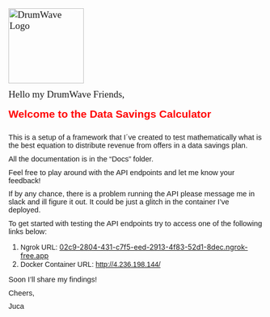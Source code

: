<html>
<p style='margin-top:0cm;margin-right:0cm;margin-bottom:8.0pt;margin-left:0cm;font-size:11.0pt;font-family:"Calibri",sans-serif;'><span style="font-size:19px;font-family:Algerian;"><img width="149" src="https://github.com/jucalecrim/dw.alecrim.dsp.calculator/edit/main/docs/img/Logo.png" alt="DrumWave Logo"></span></p>
<p style='margin-top:0cm;margin-right:0cm;margin-bottom:8.0pt;margin-left:0cm;font-size:11.0pt;font-family:"Calibri",sans-serif;'><span style="font-size:19px;font-family:Algerian;">Hello my DrumWave Friends,</span></p>
<h1 style='margin: 12pt 0cm 0cm; font-size: 21px; font-family: "Calibri Light", sans-serif; color: rgb(47, 84, 150); font-weight: normal; --darkreader-inline-color: #7eaad7;' data-darkreader-inline-color=""><strong><span style='font-family: "Arial Black", sans-serif; color: red; --darkreader-inline-color: #ff1a1a;' data-darkreader-inline-color="">Welcome to the Data Savings Calculator</span></strong></h1>
<p style='margin-top:0cm;margin-right:0cm;margin-bottom:8.0pt;margin-left:0cm;font-size:11.0pt;font-family:"Calibri",sans-serif;'><span style='font-family:"Bahnschrift SemiBold SemiConden",sans-serif;'>&nbsp;</span></p>
<p style='margin-top:0cm;margin-right:0cm;margin-bottom:8.0pt;margin-left:0cm;font-size:11.0pt;font-family:"Calibri",sans-serif;'><span style='font-family:"Bahnschrift SemiBold SemiConden",sans-serif;'>This is a setup of a framework that I´ve created to test mathematically what is the best equation to distribute revenue from offers in a data savings plan.</span></p>
<p style='margin-top:0cm;margin-right:0cm;margin-bottom:8.0pt;margin-left:0cm;font-size:11.0pt;font-family:"Calibri",sans-serif;'><span style='font-family:"Bahnschrift SemiBold SemiConden",sans-serif;'>All the documentation is in the “Docs” folder.</span></p>
<p style='margin-top:0cm;margin-right:0cm;margin-bottom:8.0pt;margin-left:0cm;font-size:11.0pt;font-family:"Calibri",sans-serif;'><span style='font-family:"Bahnschrift SemiBold SemiConden",sans-serif;'>Feel free to play around with the API endpoints and let me know your feedback!</span></p>
<p style='margin-top:0cm;margin-right:0cm;margin-bottom:8.0pt;margin-left:0cm;font-size:11.0pt;font-family:"Calibri",sans-serif;'><span style='font-family:"Bahnschrift SemiBold SemiConden",sans-serif;'>If by any chance, there is a problem running the API please message me in slack and ill figure it out. It could be just a glitch in the container I’ve deployed.</span></p>
<p style='margin-top:0cm;margin-right:0cm;margin-bottom:8.0pt;margin-left:0cm;font-size:11.0pt;font-family:"Calibri",sans-serif;'><span style='font-family:"Bahnschrift SemiBold SemiConden",sans-serif;'>To get started with testing the API endpoints try to access one of the following links below:</span></p>
<ul class="decimal_type" style="list-style-type: undefined;">
    <li><span style='font-family:"Bahnschrift SemiBold SemiConden",sans-serif;'>Ngrok URL:&nbsp;</span><a href="https://02c9-2804-431-c7f5-eed-2913-4f83-52d1-8dec.ngrok-free.app/">02c9-2804-431-c7f5-eed-2913-4f83-52d1-8dec.ngrok-free.app</a></li>
    <li><span style='font-family:"Bahnschrift SemiBold SemiConden",sans-serif;'>Docker Container URL:&nbsp;</span><a href="http://4.236.198.144/"><span style='font-family:"Bahnschrift SemiBold SemiConden",sans-serif;'>http://4.236.198.144/</span></a></li>
</ul>
<p style='margin-top:0cm;margin-right:0cm;margin-bottom:8.0pt;margin-left:0cm;font-size:11.0pt;font-family:"Calibri",sans-serif;'><span style='font-family:"Bahnschrift SemiBold SemiConden",sans-serif;'>Soon I’ll share my findings!</span></p>
<p style='margin-top:0cm;margin-right:0cm;margin-bottom:8.0pt;margin-left:0cm;font-size:11.0pt;font-family:"Calibri",sans-serif;'><span style='font-family:"Bahnschrift SemiBold SemiConden",sans-serif;'>Cheers,</span></p>
<p style='margin-top:0cm;margin-right:0cm;margin-bottom:8.0pt;margin-left:0cm;font-size:11.0pt;font-family:"Calibri",sans-serif;'><span style='font-family:"Bahnschrift SemiBold SemiConden",sans-serif;'>Juca</span></p>
</html>
